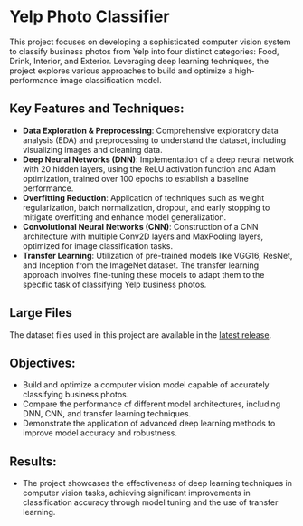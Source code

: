 # Yelp Photo Classifier
This project focuses on developing a sophisticated computer vision system to classify business photos from Yelp into four distinct categories: Food, Drink, Interior, and Exterior. Leveraging deep learning techniques, the project explores various approaches to build and optimize a high-performance image classification model.

## Key Features and Techniques:
- **Data Exploration & Preprocessing**: Comprehensive exploratory data analysis (EDA) and preprocessing to understand the dataset, including visualizing images and cleaning data.
- **Deep Neural Networks (DNN)**: Implementation of a deep neural network with 20 hidden layers, using the ReLU activation function and Adam optimization, trained over 100 epochs to establish a baseline performance.
- **Overfitting Reduction**: Application of techniques such as weight regularization, batch normalization, dropout, and early stopping to mitigate overfitting and enhance model generalization.
- **Convolutional Neural Networks (CNN)**: Construction of a CNN architecture with multiple Conv2D layers and MaxPooling layers, optimized for image classification tasks.
- **Transfer Learning**: Utilization of pre-trained models like VGG16, ResNet, and Inception from the ImageNet dataset. The transfer learning approach involves fine-tuning these models to adapt them to the specific task of classifying Yelp business photos.

## Large Files
The dataset files used in this project are available in the [latest release](https://github.com/fabrizi0rigodanz0/Yelp_Photo_Classifier/releases/tag/v1.0).

## Objectives:
- Build and optimize a computer vision model capable of accurately classifying business photos.
- Compare the performance of different model architectures, including DNN, CNN, and transfer learning techniques.
- Demonstrate the application of advanced deep learning methods to improve model accuracy and robustness.

## Results:
- The project showcases the effectiveness of deep learning techniques in computer vision tasks, achieving significant improvements in classification accuracy through model tuning and the use of transfer learning.
